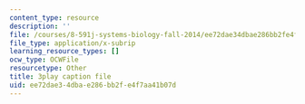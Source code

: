 ```yaml
---
content_type: resource
description: ''
file: /courses/8-591j-systems-biology-fall-2014/ee72dae34dbae286bb2fe4f7aa41b07d_03bVGr-vYHQ.srt
file_type: application/x-subrip
learning_resource_types: []
ocw_type: OCWFile
resourcetype: Other
title: 3play caption file
uid: ee72dae3-4dba-e286-bb2f-e4f7aa41b07d
---
```

